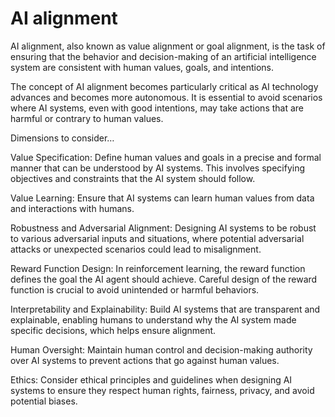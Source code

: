 # AI alignment

AI alignment, also known as value alignment or goal alignment, is the task of ensuring that the behavior and decision-making of an artificial intelligence system are consistent with human values, goals, and intentions.

The concept of AI alignment becomes particularly critical as AI technology advances and becomes more autonomous. It is essential to avoid scenarios where AI systems, even with good intentions, may take actions that are harmful or contrary to human values.

Dimensions to consider…

Value Specification: Define human values and goals in a precise and formal manner that can be understood by AI systems. This involves specifying objectives and constraints that the AI system should follow.

Value Learning: Ensure that AI systems can learn human values from data and interactions with humans.

Robustness and Adversarial Alignment: Designing AI systems to be robust to various adversarial inputs and situations, where potential adversarial attacks or unexpected scenarios could lead to misalignment.

Reward Function Design: In reinforcement learning, the reward function defines the goal the AI agent should achieve. Careful design of the reward function is crucial to avoid unintended or harmful behaviors.

Interpretability and Explainability: Build AI systems that are transparent and explainable, enabling humans to understand why the AI system made specific decisions, which helps ensure alignment.

Human Oversight: Maintain human control and decision-making authority over AI systems to prevent actions that go against human values.

Ethics: Consider ethical principles and guidelines when designing AI systems to ensure they respect human rights, fairness, privacy, and avoid potential biases.
